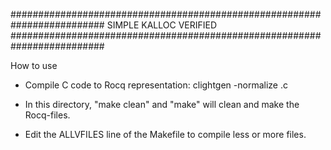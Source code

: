 #########################################################################
                           SIMPLE KALLOC VERIFIED
#########################################################################

How to use

- Compile C code to Rocq representation: clightgen -normalize <c-file>.c

- In this directory, "make clean" and "make" will clean and make the Rocq-files.

- Edit the ALLVFILES line of the Makefile to compile less or more files.
